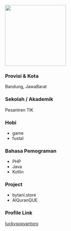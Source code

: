 
<img src="https://avatars1.githubusercontent.com/u/49851856?s=400&u=aaab5ddeae77bf6c41f47765d76261e5632297a2&v=4" width="200" height="200" align="center"/>

### Provisi & Kota

Bandung, JawaBarat

### Sekolah / Akademik

Pesantren TIK

### Hobi

- game
- fustal

### Bahasa Pemograman

- PHP
- Java
- Kotlin

### Project

- bytani.store
- AlQuranQUE

### Profile Link

[luckysopyantoro](https://github.com/luckysopyantoro)